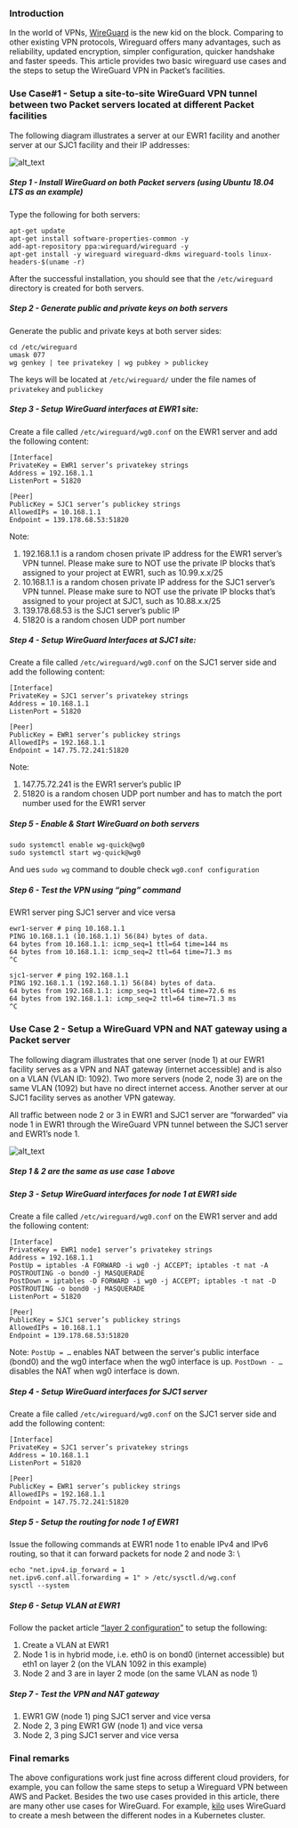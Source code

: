 ### Introduction


In the world of VPNs, [WireGuard](https://www.wireguard.com/) is the new kid on the block. Comparing to other existing VPN protocols, Wireguard offers many advantages, such as reliability, updated encryption, simpler configuration, quicker handshake and faster speeds. This article provides two basic wireguard use cases and the steps to setup the WireGuard VPN in Packet’s facilities. 


### Use Case#1 - Setup a site-to-site WireGuard VPN tunnel between two Packet servers located at different Packet facilities

The following diagram illustrates a server at our EWR1 facility and another server at our SJC1 facility and their IP addresses:

![alt_text](https://raw.githubusercontent.com/packethost/docs/adding-wireguard/images/setup-crosscloud-vpn-with-wireguard-1.png "image_tooltip")


##### Step 1 - Install WireGuard on both Packet servers (using Ubuntu 18.04 LTS as an example)

Type the following for both servers:
```
apt-get update
apt-get install software-properties-common -y
add-apt-repository ppa:wireguard/wireguard -y
apt-get install -y wireguard wireguard-dkms wireguard-tools linux-headers-$(uname -r)
```
After the successful installation, you should see that the `/etc/wireguard` directory is created for both servers.


#####  Step 2 - Generate public and private keys on both servers

Generate the public and private keys at both server sides:
```
cd /etc/wireguard
umask 077
wg genkey | tee privatekey | wg pubkey > publickey
```

The keys will be located at `/etc/wireguard/` under the file names of `privatekey` and `publickey`


#####  Step 3 - Setup WireGuard interfaces at EWR1 site:

Create a file called `/etc/wireguard/wg0.conf` on the EWR1 server and add the following content:
```
[Interface]
PrivateKey = EWR1 server’s privatekey strings
Address = 192.168.1.1
ListenPort = 51820
```

```
[Peer]
PublicKey = SJC1 server’s publickey strings
AllowedIPs = 10.168.1.1
Endpoint = 139.178.68.53:51820
```

Note: 
1. 192.168.1.1 is a random chosen private IP address for the EWR1 server’s VPN tunnel. Please make sure to NOT use the private IP blocks that’s assigned to your project at EWR1, such as 10.99.x.x/25
2. 10.168.1.1 is a random chosen private IP address for the SJC1 server’s VPN tunnel. Please make sure to NOT use the private IP blocks that’s assigned to your project at SJC1, such as 10.88.x.x/25
3. 139.178.68.53 is the SJC1 server’s public IP
4. 51820 is a random chosen UDP port number 


#####  Step 4 - Setup WireGuard Interfaces at SJC1 site:

Create a file called `/etc/wireguard/wg0.conf` on the SJC1 server side and add the following content:
```
[Interface]
PrivateKey = SJC1 server’s privatekey strings
Address = 10.168.1.1
ListenPort = 51820
```

```
[Peer]
PublicKey = EWR1 server’s publickey strings
AllowedIPs = 192.168.1.1
Endpoint = 147.75.72.241:51820
```

Note:
1. 147.75.72.241  is the EWR1 server’s public IP
2. 51820 is a random chosen UDP port number and has to match the port number used for the EWR1 server 

    


#####  Step 5 - Enable & Start WireGuard on both servers
```
sudo systemctl enable wg-quick@wg0
sudo systemctl start wg-quick@wg0
```
And ues `sudo wg` command to double check `wg0.conf configuration`


#####  Step 6 - Test the VPN using “ping” command

EWR1 server ping SJC1 server and vice versa

```
ewr1-server # ping 10.168.1.1
PING 10.168.1.1 (10.168.1.1) 56(84) bytes of data.
64 bytes from 10.168.1.1: icmp_seq=1 ttl=64 time=144 ms
64 bytes from 10.168.1.1: icmp_seq=2 ttl=64 time=71.3 ms
^C
```

```
sjc1-server # ping 192.168.1.1
PING 192.168.1.1 (192.168.1.1) 56(84) bytes of data.
64 bytes from 192.168.1.1: icmp_seq=1 ttl=64 time=72.6 ms
64 bytes from 192.168.1.1: icmp_seq=2 ttl=64 time=71.3 ms
^C
```


### Use Case 2 - Setup a WireGuard VPN and NAT gateway using a Packet server 


The following diagram illustrates that one server (node 1) at our EWR1 facility serves as a VPN and NAT gateway (internet accessible) and is also on a VLAN (VLAN ID: 1092). Two more servers (node 2, node 3) are on the same VLAN (1092) but have no direct internet access. Another server at our SJC1 facility serves as another VPN gateway. 

All traffic between node 2 or 3 in EWR1 and SJC1 server are “forwarded” via node 1 in EWR1 through the WireGuard VPN tunnel between the SJC1 server and EWR1’s node 1.

![alt_text](https://raw.githubusercontent.com/packethost/docs/adding-wireguard/images/setup-crosscloud-vpn-with-wireguard-2.png "image_tooltip")



##### Step 1 & 2 are the same as use case 1 above


#####  Step 3 - Setup WireGuard interfaces for node 1 at EWR1 side

Create a file called `/etc/wireguard/wg0.conf` on the EWR1 server and add the following content:

```
[Interface]
PrivateKey = EWR1 node1 server’s privatekey strings
Address = 192.168.1.1
PostUp = iptables -A FORWARD -i wg0 -j ACCEPT; iptables -t nat -A POSTROUTING -o bond0 -j MASQUERADE
PostDown = iptables -D FORWARD -i wg0 -j ACCEPT; iptables -t nat -D POSTROUTING -o bond0 -j MASQUERADE
ListenPort = 51820
```

```
[Peer]
PublicKey = SJC1 server’s publickey strings
AllowedIPs = 10.168.1.1
Endpoint = 139.178.68.53:51820
```

Note:
`PostUp = …` enables NAT between the server's public interface (bond0) and the wg0 interface when the wg0 interface is up.  `PostDown - …` disables the NAT when wg0 interface is down.


#####  Step 4 - Setup WireGuard interfaces for SJC1 server

Create a file called `/etc/wireguard/wg0.conf` on the SJC1 server side and add the following content:

```
[Interface]
PrivateKey = SJC1 server’s privatekey strings
Address = 10.168.1.1
ListenPort = 51820
```

```
[Peer]
PublicKey = EWR1 server’s publickey strings
AllowedIPs = 192.168.1.1
Endpoint = 147.75.72.241:51820
```

#####  Step 5 - Setup the routing for node 1 of EWR1

Issue the following commands at EWR1 node 1 to enable IPv4 and IPv6 routing, so that it can forward packets for node 2 and node 3: \

```
echo "net.ipv4.ip_forward = 1
net.ipv6.conf.all.forwarding = 1" > /etc/sysctl.d/wg.conf
sysctl --system
```

#####  Step 6 - Setup VLAN at EWR1

Follow the packet article [“layer 2 configuration”](https://support.packet.com/kb/articles/layer-2-configurations) to setup the following:

1. Create a VLAN at EWR1
2. Node 1 is in hybrid mode, i.e. eth0 is on bond0 (internet accessible) but eth1 on layer 2 (on the VLAN 1092 in this example)
3. Node 2 and 3 are in layer 2 mode (on the same VLAN as node 1)


#####  Step 7 - Test the VPN and NAT gateway

1. EWR1 GW (node 1)  ping SJC1 server and vice versa
2. Node 2, 3 ping EWR1 GW (node 1) and vice versa
3. Node 2, 3 ping SJC1 server and vice versa


### Final remarks 
The above configurations work just fine across different cloud providers, for example, you can follow the same steps to setup a Wireguard VPN between AWS and Packet. Besides the two use cases provided in this article, there are many other use cases for WireGuard. For example, [kilo](https://github.com/squat/kilo) uses WireGuard to create a mesh between the different nodes in a Kubernetes cluster. 


